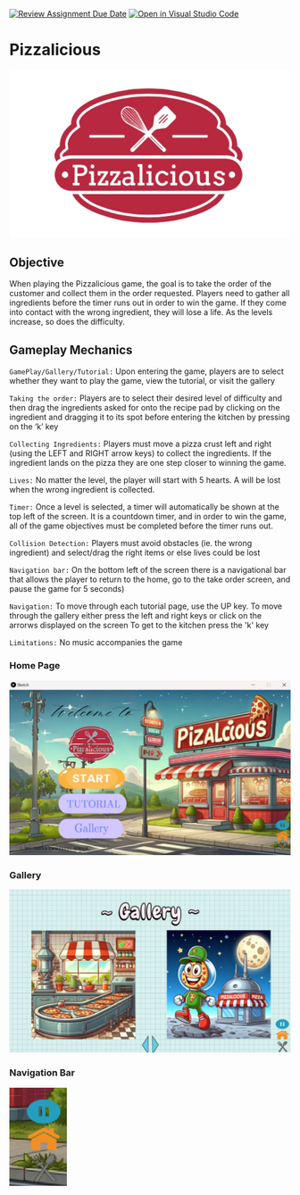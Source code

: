[![Review Assignment Due Date](https://classroom.github.com/assets/deadline-readme-button-24ddc0f5d75046c5622901739e7c5dd533143b0c8e959d652212380cedb1ea36.svg)](https://classroom.github.com/a/B2OnycBl)
[![Open in Visual Studio Code](https://classroom.github.com/assets/open-in-vscode-718a45dd9cf7e7f842a935f5ebbe5719a5e09af4491e668f4dbf3b35d5cca122.svg)](https://classroom.github.com/online_ide?assignment_repo_id=15158568&assignment_repo_type=AssignmentRepo)
# Pizzalicious

![drawing](PizzaliciousLogo.png)

## Objective 

When playing the Pizzalicious game, the goal is to take the order of the customer and collect them in the order requested. Players need to gather all ingredients before the timer runs out in order to win the game. If they come into contact with the wrong ingredient, they will lose a life. As the levels increase, so does the difficulty. 

## Gameplay Mechanics

`GamePlay/Gallery/Tutorial:` Upon entering the game, players are to select whether they want to play the game, view the tutorial, or visit the gallery

`Taking the order:` Players are to select their desired level of difficulty and then drag the ingredients asked for onto the recipe pad by clicking on the ingredient and dragging it to its spot before entering the kitchen by pressing on the ‘k’ key

`Collecting Ingredients:` Players must move a pizza crust left and right (using the LEFT and RIGHT arrow keys) to collect the ingredients. If the ingredient lands on the pizza they are one step closer to winning the game.

`Lives:` No matter the level, the player will start with 5 hearts. A will be lost when the wrong ingredient is collected.

`Timer:` Once a level is selected, a timer will automatically be shown at the top left of the screen. It is a countdown timer, and in order to win the game, all of the game objectives must be completed before the timer runs out.

`Collision Detection:` Players must avoid obstacles (ie. the wrong ingredient) and select/drag the right items or else lives could be lost

`Navigation bar:` On the bottom left of the screen there is a navigational bar that allows the player to return to the home, go to the take order screen, and pause the game for 5 seconds)

`Navigation:` To move through each tutorial page, use the UP key.
              To move through the gallery either press the left and     right keys or click on the arrorws displayed on the screen
              To get to the kitchen press the 'k' key

`Limitations:` No music accompanies the game

### Home Page
![drawing](HomePage.png)

### Gallery
![drawing](Gallery.png)

### Navigation Bar
![drawing](NavigationBar.png) 